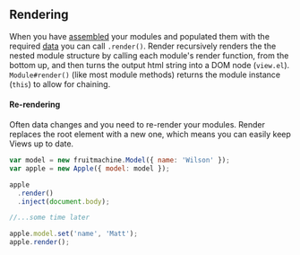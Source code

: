 ## Rendering

When you have [assembled](view-assembly.md) your modules and populated them with the required [data](view-data.md) you can call `.render()`. Render recursively renders the the nested module structure by calling each module's render function, from the bottom up, and then turns the output html string into a DOM node (`view.el`). `Module#render()` (like most module methods) returns the module instance (`this`) to allow for chaining.

#### Re-rendering

Often data changes and you need to re-render your modules. Render replaces the root element with a new one, which means you can easily keep Views up to date.

```js
var model = new fruitmachine.Model({ name: 'Wilson' });
var apple = new Apple({ model: model });

apple
  .render()
  .inject(document.body);

//...some time later

apple.model.set('name', 'Matt');
apple.render();
```
